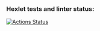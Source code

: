 ### Hexlet tests and linter status:
[![Actions Status](https://github.com/takeitawaytu/python-project-lvl2/workflows/hexlet-check/badge.svg)](https://github.com/takeitawaytu/python-project-lvl2/actions)